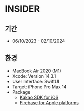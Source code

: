 # INSIDER
## 기간  
- 06/10/2023 - 02/10/2024  
## 환경  
- MacBook Air 2020 (M1)
- Xcode: Version 14.3.1  
- User Interface: SwiftUI  
- Target: iPhone Pro Max 14  
- Package  
    - [Kakao SDK for iOS](https://developers.kakao.com/docs/latest/ko/getting-started/sdk-ios)  
    - [Firebase for Apple platforms](https://firebase.google.com/docs/ios/setup?hl=ko)  